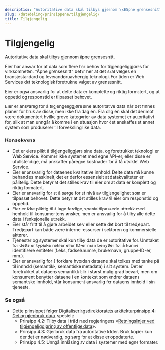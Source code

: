 ```yaml
---
description: "Autoritative data skal tilbys gjennom \xE5pne grensesnitt."
slug: /datadeling/prinsippene/tilgjengelig/
title: Tilgjengelig
---
```


# Tilgjengelig

Autoritative data skal tilbys gjennom åpne grensesnitt.

Eier har ansvar for at data som flere har behov for tilgjengeliggjøres for virksomheten. "Åpne grensesnitt" betyr her at det skal velges en bransjestandard og leverandøruavhengig teknologi. For tiden er Web Services det teknologisk foretrukne valget av grensesnitt.


Eier er også ansvarlig for at delte data er komplette og riktig formatert, og at oppetid og responstid er tilpasset behovet.


Eier er ansvarlig for å tilgjengeliggjøre sine autoritative data når det finnes planer for bruk av disse, men ikke fra dag én. Fra dag én skal det derimot være dokumentert hvilke grove kategorier av data systemet er autoritativt for, slik at man unngår å komme i en situasjon hvor det anskaffes et annet system som produserer til forveksling like data.


### Konsekvens


* Det er eiers plikt å tilgjengeliggjøre sine data, og foretrukket teknologi er Web Service. Kommer ikke systemet med egne API-er, eller disse er ufullstendige, må anskaffer påregne kostnader for å få utviklet Web Service.
* Eier er ansvarlig for dataenes kvalitative innhold. Delte data må kunne behandles maskinelt, det er derfor essensielt at datakvaliteten er pålitelig. Dette betyr at det stilles krav til eier om at data er komplett og riktig formatert.
* Eier er ansvarlig for at å sørge for et nivå av tilgjengelighet som er tilpasset behovet. Dette betyr at det stilles krav til eier om responstid og oppetid.
* Eier er ikke pliktig til å lage ferdige, spesialtilpassede uttrekk med henhold til konsumentens ønsker, men er ansvarlig for å tilby alle delte data i funksjonelle uttrekk.
* Eier står fritt til å gjøre arbeidet selv eller sette det bort til tredjepart. Tredjepart kan både være interne ressurser i sektoren og kommersielle aktører.
* Tjenester og systemer skal kun tilby data de er autoritative for. Unntaket for dette er typiske nøkler eller ID-er man benytter for å kunne identifisere entiteter (f.eks, fødselsnumre, brukernavn, gruppe-ID-er, mm.).
* Eier er ansvarlig for å forklare hvordan dataene skal tolkes med tanke på til innhold (semantikk, semantiske metadata) i sitt system. Det er foretrukket at dataens semantikk blir i størst mulig grad bevart, men om konsument benytter dataene i en kontekst som endrer dataens semantiske innhold, står konsument ansvarlig for dataens innhold i sin tjeneste.


### Se også


* Dette prinsippet følger [Digitaliseringsdirektoratets arkitekturprinsipp 4: Del og gjenbruk data](https://www.digdir.no/digitalisering-og-samordning/prinsipp-4-del-og-gjenbruk-data/1061), spesielt:
	+ Prinsipp 4.2: Tilby data i tråd med regjeringens «[Retningslinjer ved tilgjengeliggjøring av offentlige data](https://www.regjeringen.no/no/dokumenter/retningslinjer-ved-tilgjengeliggjoring-av-offentlige-data/id2536870/)».
	+ Prinsipp 4.3: Gjenbruk data fra autoritative kilder. Bruk kopier kun der det er nødvendig, og sørg for at disse er oppdaterte.
	+ Prinsipp 4.5: Unngå innlåsing av data i systemer med egne formater.